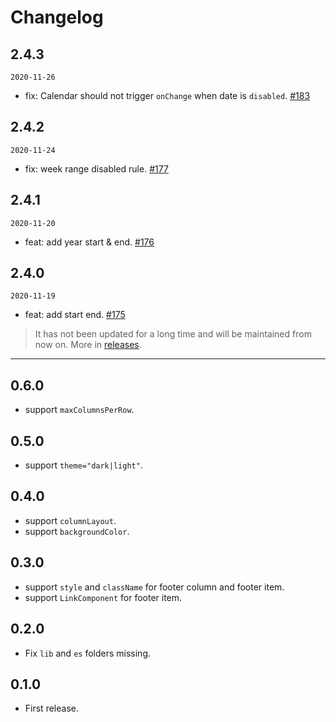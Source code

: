 # Changelog

## 2.4.3

`2020-11-26`

- fix: Calendar should not trigger `onChange` when date is `disabled`. [#183](https://github.com/react-component/picker/pull/183)

## 2.4.2

`2020-11-24`

- fix: week range disabled rule. [#177](https://github.com/react-component/picker/pull/177)

## 2.4.1

`2020-11-20`

- feat: add year start & end. [#176](https://github.com/react-component/picker/pull/176)

## 2.4.0

`2020-11-19`

- feat: add start end. [#175](https://github.com/react-component/picker/pull/175)

> It has not been updated for a long time and will be maintained from now on. More in [releases](https://github.com/react-component/picker/releases).

---

## 0.6.0

- support `maxColumnsPerRow`.

## 0.5.0

- support `theme="dark|light"`.

## 0.4.0

- support `columnLayout`.
- support `backgroundColor`.

## 0.3.0

- support `style` and `className` for footer column and footer item.
- support `LinkComponent` for footer item.

## 0.2.0

- Fix `lib` and `es` folders missing.

## 0.1.0

- First release.
